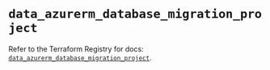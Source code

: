 # `data_azurerm_database_migration_project`

Refer to the Terraform Registry for docs: [`data_azurerm_database_migration_project`](https://registry.terraform.io/providers/hashicorp/azurerm/4.42.0/docs/data-sources/database_migration_project).
